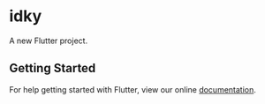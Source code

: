 # idky

A new Flutter project.

## Getting Started

For help getting started with Flutter, view our online
[documentation](https://flutter.io/).
